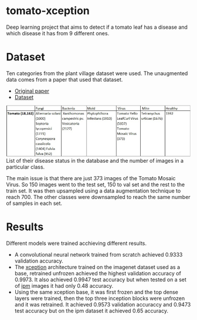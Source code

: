 # tomato-xception
Deep learning project that aims to detect if a tomato leaf has a disease and which disease it has from 9 different ones.

# Dataset
Ten categories from the plant village dataset were used. The unaugmented data comes from a paper that used that dataset.
- [Original paper](arxiv.org/abs/1511.08060)
- [Dataset](data.mendeley.com/datasets/tywbtsjrjv/1)

![Table 1](images/table1.jpg)
List of their disease status in the database and the number of images in a particular class.

The main issue is that there are just 373 images of the Tomato Mosaic Virus. So 150 images went to the test set, 150 to val set and the rest to the train set. It was then upsampled using a data augmentation technique to reach 700. The other classes were downsampled to reach the same number of samples in each set.

# Results
Different models were trained acchieving different results.
- A convolutional neural network trained from scratch achieved 0.9333 validation accuracy. 
- The [xception](https://arxiv.org/pdf/1610.02357.pdf) architecture trained on the imagenet dataset used as a base, retrained unfrozen achieved the highest validation accuracy of 0.9973. It also achieved 0.9947 test accuracy but when tested on a set of [ipm](https://www.ipmimages.org/) images it had only 0.48 accuracy.
- Using the same xception base, it was first frozen and the top dense layers were trained, then the top three inception blocks were unfrozen and it was retrained. It achieved 0.9573 validation accuraccy and 0.9473 test accuracy but on the ipm dataset it achieved 0.65 accuracy.

